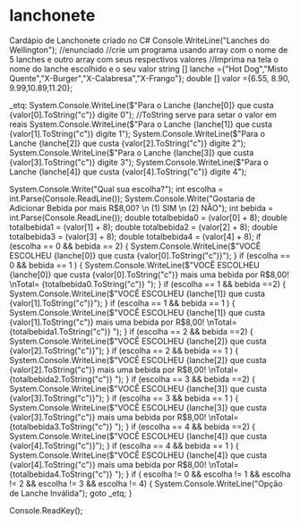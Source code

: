 # lanchonete
Cardápio de Lanchonete criado no C#
Console.WriteLine("Lanches do Wellington");
//enunciado
//crie um programa usando array com o nome de 5 lanches e outro array com seus respectivos valores
//Imprima na tela o nome do lanche escolhido e o seu valor
string [] lanche ={"Hot Dog","Misto Quente","X-Burger","X-Calabresa","X-Frango"};
double [] valor ={6.55, 8.90, 9.99,10.89,11.20};

_etq:
System.Console.WriteLine($"Para o Lanche {lanche[0]} que custa {valor[0].ToString("c")} digite 0"); //ToString serve para setar o valor em reais
System.Console.WriteLine($"Para o Lanche {lanche[1]} que custa {valor[1].ToString("c")} digite 1");
System.Console.WriteLine($"Para o Lanche {lanche[2]} que custa {valor[2].ToString("c")} digite 2");
System.Console.WriteLine($"Para o Lanche {lanche[3]} que custa {valor[3].ToString("c")} digite 3");
System.Console.WriteLine($"Para o Lanche {lanche[4]} que custa {valor[4].ToString("c")} digite 4");

System.Console.Write("Qual sua escolha?");
int escolha = int.Parse(Console.ReadLine());
System.Console.Write("Gostaria de Adicionar Bebida por mais R$8,00? \n (1) SIM \n (2) NÂO");
int bebida = int.Parse(Console.ReadLine());
double totalbebida0 = (valor[0] + 8);
double totalbebida1 = (valor[1] + 8);
double totalbebida2 = (valor[2] + 8);
double totalbebida3 = (valor[3] + 8);
double totalbebida4 = (valor[4] + 8);
if (escolha == 0 && bebida == 2)
{
    System.Console.WriteLine($"VOCÊ ESCOLHEU {lanche[0]} que custa {valor[0].ToString("c")}");
}
if (escolha == 0 && bebida == 1 )
{
    System.Console.WriteLine($"VOCÊ ESCOLHEU {lanche[0]} que custa {valor[0].ToString("c")} mais uma bebida por R$8,00! \nTotal= {totalbebida0.ToString("c")} ");
}
if (escolha == 1 && bebida ==2)
{
    System.Console.WriteLine($"VOCÊ ESCOLHEU {lanche[1]} que custa {valor[1].ToString("c")}");
}
if (escolha == 1 && bebida == 1 )
{
    System.Console.WriteLine($"VOCÊ ESCOLHEU {lanche[1]} que custa {valor[1].ToString("c")} mais uma bebida por R$8,00! \nTotal= {totalbebida1.ToString("c")} ");
}
if (escolha == 2 && bebida ==2)
{
    System.Console.WriteLine($"VOCÊ ESCOLHEU {lanche[2]} que custa {valor[2].ToString("c")}");
}
if (escolha == 2 && bebida == 1 )
{
    System.Console.WriteLine($"VOCÊ ESCOLHEU {lanche[2]} que custa {valor[2].ToString("c")} mais uma bebida por R$8,00! \nTotal= {totalbebida2.ToString("c")} ");
}
if (escolha == 3 && bebida ==2)
{
    System.Console.WriteLine($"VOCÊ ESCOLHEU {lanche[3]} que custa {valor[3].ToString("c")}");
}
if (escolha == 3 && bebida == 1 )
{
    System.Console.WriteLine($"VOCÊ ESCOLHEU {lanche[3]} que custa {valor[3].ToString("c")} mais uma bebida por R$8,00! \nTotal= {totalbebida3.ToString("c")} ");
}
if (escolha == 4 && bebida ==2)
{
    System.Console.WriteLine($"VOCÊ ESCOLHEU {lanche[4]} que custa {valor[4].ToString("c")}");
}
if (escolha == 4 && bebida == 1 )
{
    System.Console.WriteLine($"VOCÊ ESCOLHEU {lanche[4]} que custa {valor[4].ToString("c")} mais uma bebida por R$8,00! \nTotal= {totalbebida4.ToString("c")} ");
}
if ( escolha != 0 && escolha != 1 && escolha != 2 && escolha != 3 && escolha != 4)
{
    System.Console.WriteLine("Opção de Lanche Inválida");
    goto _etq; 
}
      
Console.ReadKey();
